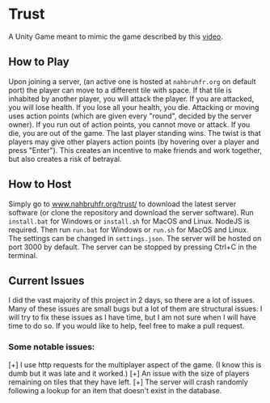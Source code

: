 # Trust
A Unity Game meant to mimic the game described by this [video](https://www.youtube.com/watch?v=Z3A7slXw7mM).

## How to Play
Upon joining a server, (an active one is hosted at ```nahbruhfr.org``` on default port) the player can move to a different tile with space. If that tile is inhabited by another player, you will attack the player. If you are attacked, you will lose health. If you lose all your health, you die. Attacking or moving uses action points (which are given every "round", decided by the server owner). If you run out of action points, you cannot move or attack. If you die, you are out of the game. The last player standing wins. The twist is that players may give other players action points (by hovering over a player and press "Enter"). This creates an incentive to make friends and work together, but also creates a risk of betrayal.

## How to Host
Simply go to www.nahbruhfr.org/trust/ to download the latest server software (or clone the repository and download the server software). Run ```install.bat``` for Windows or ```install.sh``` for MacOS and Linux. NodeJS is required. Then run ```run.bat``` for Windows or ```run.sh``` for MacOS and Linux. The settings can be changed in ```settings.json```. The server will be hosted on port 3000 by default. The server can be stopped by pressing Ctrl+C in the terminal.

## Current Issues
I did the vast majority of this project in 2 days, so there are a lot of issues. Many of these issues are small bugs but a lot of them are structural issues. I will try to fix these issues as I have time, but I am not sure when I will have time to do so. If you would like to help, feel free to make a pull request.

### Some notable issues:
[+] I use http requests for the multiplayer aspect of the game. (I know this is dumb but it was late and it worked.)
[+] An issue with the size of players remaining on tiles that they have left.
[+] The server will crash randomly following a lookup for an item that doesn't exist in the database.
